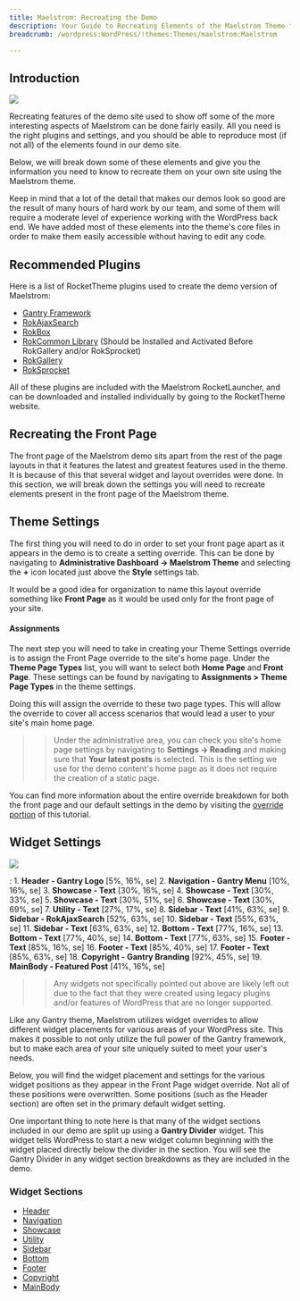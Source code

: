 ```yaml
---
title: Maelstrom: Recreating the Demo
description: Your Guide to Recreating Elements of the Maelstrom Theme for WordPress
breadcrumb: /wordpress:WordPress/!themes:Themes/maelstrom:Maelstrom

---
```


Introduction
-----

![][maelstrom2]

Recreating features of the demo site used to show off some of the more interesting aspects of Maelstrom can be done fairly easily. All you need is the right plugins and settings, and you should be able to reproduce most (if not all) of the elements found in our demo site.

Below, we will break down some of these elements and give you the information you need to know to recreate them on your own site using the Maelstrom theme.

Keep in mind that a lot of the detail that makes our demos look so good are the result of many hours of hard work by our team, and some of them will require a moderate level of experience working with the WordPress back end. We have added most of these elements into the theme's core files in order to make them easily accessible without having to edit any code.

Recommended Plugins
-----

Here is a list of RocketTheme plugins used to create the demo version of Maelstrom:

* [Gantry Framework][gantry]
* [RokAjaxSearch][rokajaxsearch]
* [RokBox][rokbox]
* [RokCommon Library](http://www.rockettheme.com/wordpress/plugins/rokutilities) (Should be Installed and Activated Before RokGallery and/or RokSprocket)
* [RokGallery][rokgallery]
* [RokSprocket][roksprocket]

All of these plugins are included with the Maelstrom RocketLauncher, and can be downloaded and installed individually by going to the RocketTheme website.

Recreating the Front Page
-----

The front page of the Maelstrom demo sits apart from the rest of the page layouts in that it features the latest and greatest features used in the theme. It is because of this that several widget and layout overrides were done. In this section, we will break down the settings you will need to recreate elements present in the front page of the Maelstrom theme.

Theme Settings
-----

The first thing you will need to do in order to set your front page apart as it appears in the demo is to create a setting override. This can be done by navigating to **Administrative Dashboard -> Maelstrom Theme** and selecting the **+** icon located just above the **Style** settings tab.

It would be a good idea for organization to name this layout override something like **Front Page** as it would be used only for the front page of your site.

#### Assignments

The next step you will need to take in creating your Theme Settings override is to assign the Front Page override to the site's home page. Under the **Theme Page Types** list, you will want to select both **Home Page** and **Front Page**. These settings can be found by navigating to **Assignments > Theme Page Types** in the theme settings.

Doing this will assign the override to these two page types. This will allow the override to cover all access scenarios that would lead a user to your site's main home page.

>> Under the administrative area, you can check you site's home page settings by navigating to **Settings -> Reading** and making sure that **Your latest posts** is selected. This is the setting we use for the demo content's home page as it does not require the creation of a static page.

You can find more information about the entire override breakdown for both the front page and our default settings in the demo by visiting the [override portion][demooverride] of this tutorial.

Widget Settings
-----

![][Maelstrom]

:   1. **Header - Gantry Logo** [5%, 16%, se]
    2. **Navigation - Gantry Menu** [10%, 16%, se]
    3. **Showcase - Text** [30%, 16%, se]
    4. **Showcase - Text** [30%, 33%, se]
    5. **Showcase - Text** [30%, 51%, se]
    6. **Showcase - Text** [30%, 69%, se]
    7. **Utility - Text** [27%, 17%, se]
    8. **Sidebar - Text** [41%, 63%, se]
    9. **Sidebar - RokAjaxSearch** [52%, 63%, se]
    10. **Sidebar - Text** [55%, 63%, se]
    11. **Sidebar - Text** [63%, 63%, se]
    12. **Bottom - Text** [77%, 16%, se]
    13. **Bottom - Text** [77%, 40%, se]
    14. **Bottom - Text** [77%, 63%, se]
    15. **Footer - Text** [85%, 16%, se]
    16. **Footer - Text** [85%, 40%, se]
    17. **Footer - Text** [85%, 63%, se]
    18. **Copyright - Gantry Branding** [92%, 45%, se]
    19. **MainBody - Featured Post** [41%, 16%, se]

>> Any widgets not specifically pointed out above are likely left out due to the fact that they were created using legacy plugins and/or features of WordPress that are no longer supported.

Like any Gantry theme, Maelstrom utilizes widget overrides to allow different widget placements for various areas of your WordPress site. This makes it possible to not only utilize the full power of the Gantry framework, but to make each area of your site uniquely suited to meet your user's needs.

Below, you will find the widget placement and settings for the various widget positions as they appear in the Front Page widget override. Not all of these positions were overwritten. Some positions (such as the Header section) are often set in the primary default widget setting.

One important thing to note here is that many of the widget sections included in our demo are split up using a **Gantry Divider** widget. This widget tells WordPress to start a new widget column beginning with the widget placed directly below the divider in the section. You will see the Gantry Divider in any widget section breakdowns as they are included in the demo.

### Widget Sections

* [Header][header]
* [Navigation][navigation]
* [Showcase][showcase]
* [Utility][utility]
* [Sidebar][sidebar]
* [Bottom][bottom]
* [Footer][footer]
* [Copyright][copyright]
* [MainBody][post]

[gantry]: http://gantry.org/downloads
[rokajaxsearch]: http://www.rockettheme.com/wordpress/plugins/rokajaxsearch
[rokbox]: http://www.rockettheme.com/wordpress/plugins/rokbox
[roksprocket]: http://www.rockettheme.com/wordpress/plugins/roksprocket
[Maelstrom]: assets/maelstrom2.jpeg
[maelstrom2]: assets/maelstrom.jpeg
[roksprocket]: http://www.rockettheme.com/wordpress/plugins/roksprocket
[rokgallery]: http://www.rockettheme.com/wordpress/plugins/rokgallery
[faq]: faq.md
[override]: http://docs.gantry.org/gantry4/configure
[navigation]: demo_navigation.md
[header]: demo_header.md
[feature]: demo_feature.md
[showcase]: demo_showcase.md
[utility]: demo_utility.md
[bottom]: demo_bottom.md
[navigation]: demo_navigation.md
[maintop]: demo_maintop.md
[contenttop]: demo_contenttop.md
[post]: demo_post.md
[sidebar]: demo_sidebar.md
[mainbottom]: demo_mainbottom.md
[footer]: demo_footer.md
[copyright]: demo_copyright.md
[demooverride]: demo_override.md
